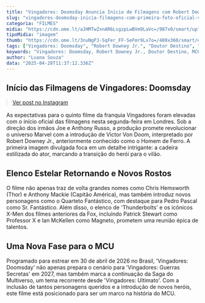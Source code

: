 ```yaml
---
title: "Vingadores: Doomsday Anuncia Início de Filmagens com Robert Downey Jr. como Doutor Destino"
slug: "vingadores-doomsday-inicia-filmagens-com-primeira-foto-oficial-victor-von-doom"
categoria: "FILMES"
midia: "https://cdn.ome.lt/aJHMTwZxnAR6LsgzpLwBVm9LaVc=/987x0/smart/uploads/conteudo/fotos/downey-vingadores-doomsday.jpg"
tipoMidia: "imagem"
thumb: "https://cdn.ome.lt/3nuNgPJ-SqFer_FF-SeFmr9Lx7o=/480x360/smart/extras/conteudos/downey-vingadores-doomsday.jpg"
tags: ["Vingadores: Doomsday", "Robert Downey Jr.", "Doutor Destino", "MCU", "Marvel", "filme dos Vingadores"]
keywords: "Vingadores: Doomsday, Robert Downey Jr., Doutor Destino, MCU, Marvel, filme dos Vingadores"
author: "Luana Souza"
data: "2025-04-28T11:37:12.336Z"
---
```


## Início das Filmagens de Vingadores: Doomsday

<blockquote class="instagram-media" data-instgrm-permalink="https://www.instagram.com/p/DI-smScAEpP/" data-instgrm-version="14" style="width:100%; max-width:540px; margin:1rem auto;"><a href="https://www.instagram.com/p/DI-smScAEpP/">Ver post no Instagram</a></blockquote>

As expectativas para o quinto filme da franquia Vingadores foram elevadas com o início oficial das filmagens nesta segunda-feira em Londres. Sob a direção dos irmãos Joe e Anthony Russo, a produção promete revolucionar o universo Marvel com a introdução de Victor Von Doom, interpretado por Robert Downey Jr., anteriormente conhecido como o Homem de Ferro. A primeira imagem divulgada foca em um detalhe intrigante: a cadeira estilizada do ator, marcando a transição do herói para o vilão.

## Elenco Estelar Retornando e Novos Rostos

O filme não apenas traz de volta grandes nomes como Chris Hemsworth (Thor) e Anthony Mackie (Capitão América), mas também introduz novos personagens como o Quarteto Fantástico, com destaque para Pedro Pascal como Sr. Fantástico. Além disso, o elenco de 'Thunderbolts' e os icônicos X-Men dos filmes anteriores da Fox, incluindo Patrick Stewart como Professor X e Ian McKellen como Magneto, prometem uma reunião épica de talentos.

## Uma Nova Fase para o MCU

Programado para estrear em 30 de abril de 2026 no Brasil, 'Vingadores: Doomsday' não apenas prepara o cenário para 'Vingadores: Guerras Secretas' em 2027, mas também marca a continuação da Saga do Multiverso, um tema recorrente desde 'Vingadores: Ultimato'. Com a inclusão de tantos personagens queridos e a introdução de novos heróis, este filme está posicionado para ser um marco na história do MCU.